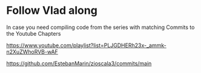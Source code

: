 # Follow Vlad along

In case you need compiling code from the series with matching Commits to the Youtube Chapters 

https://www.youtube.com/playlist?list=PLJGDHERh23x-_ammk-n2XuZWhoRVB-wAF

https://github.com/EstebanMarin/zioscala3/commits/main